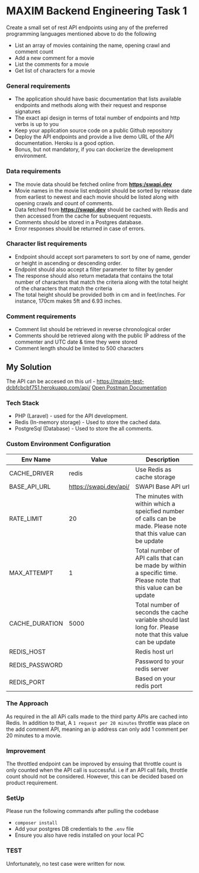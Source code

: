 # MAXIM Backend Engineering Task 1 
Create a small set of rest API endpoints using any of the preferred programming languages mentioned above to do the following 
* List an array of movies containing the name, opening crawl and comment count
* Add a new comment for a movie 
* List the comments for a movie 
* Get list of characters for a movie 

### General requirements 
* The application should have basic documentation that lists available endpoints and methods along with their request and response signatures 
* The exact api design in terms of total number of endpoints and http verbs is up to you
* Keep your application source code on a public Github repository 
* Deploy the API endpoints and provide a live demo URL of the API documentation. Heroku is a good option. 
* Bonus, but not mandatory, if you can dockerize the development environment.

### Data requirements 
* The movie data should be fetched online from  **[<https:/swapi.dev>](<https://swapi.dev>)** 
* Movie names in the movie list endpoint should be sorted by release date from earliest to newest and each movie should be listed along with opening crawls and count of comments. 
* Data fetched from **[<https://swapi.dev>](<https://swapi.dev>)** should be cached with Redis and then accessed from the cache for subsequent requests. 
* Comments should be stored in a Postgres database. 
* Error responses should be returned in case of errors. 

### Character list requirements 
* Endpoint should accept sort parameters to sort by one of name, gender or height in ascending or descending order. 
* Endpoint should also accept a filter parameter to filter by gender 
* The response should also return metadata that contains the total number of characters that match the criteria along with the total height of the characters that match the criteria 
* The total height should be provided both in cm and in feet/inches. For instance, 170cm makes 5ft and 6.93 inches. 

### Comment requirements 
* Comment list should be retrieved in reverse chronological order 
* Comments should be retrieved along with the public IP address of the commenter and UTC date & time they were stored 
* Comment length should be limited to 500 characters 


## My Solution
The API can be accesed on this url - https://maxim-test-dcbfcbcbf751.herokuapp.com/api/
[Open Postman Documentation](https://documenter.getpostman.com/view/1569457/2s93zB5giJ#1a5b0e66-81c0-492d-9cef-0421386ed310)


### Tech Stack
* PHP (Laravel) - used for the API development.
* Redis (In-memory storage) - Used to store the cached data.
* PostgreSql (Database) - Used to store the all comments.


### Custom Environment Configuration 
| Env Name          |   Value                   |   Description                                                                                                                  |
|-------------------|---------------------------|--------------------------------------------------------------------------------------------------------------------------------|
| CACHE_DRIVER      | redis                     | Use Redis as cache storage                                                                                                     |
| BASE_API_URL      | https://swapi.dev/api/    | SWAPI Base API url                                                                                                             |
| RATE_LIMIT        | 20                        | The minutes with within which a speicfied number of calls can be made. Please note that this value can be update               |
| MAX_ATTEMPT       | 1                         | Total number of API calls that can be made by within a specific time. Please note that this value can be update                |
| CACHE_DURATION    | 5000                      | Total number of seconds the cache variable should last long for. Please note that this value can be update                     |
| REDIS_HOST        |                           | Redis host url
| REDIS_PASSWORD    |                           | Password to your redis server
| REDIS_PORT        |                           | Based on your redis port                              |


### The Approach
As required in the all APi calls made to the third party APIs are cached into Redis. In addition to that,  A `1 request per 20 minutes` throttle was place on the add comment API, meaning an ip address can only add 1 comment per 20 minutes to a movie.


### Improvement
The throttled endpoint can be improved by ensuing that throttle count is only counted when the API call is successful. i.e if an API call fails, throttle count should not be considered. However, this can be decided based on product requirement.


### SetUp
Please run the following commands after pulling the codebase
- `composer install`
- Add your postgres DB credentials to the `.env` file
- Ensure you also have redis installed on your local PC


### TEST
Unfortunately, no test case were written for now.

